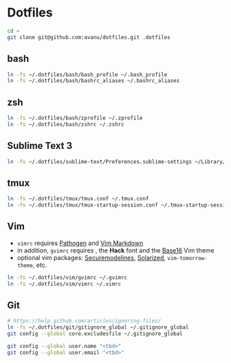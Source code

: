 # Dotfiles

```bash
cd ~
git clone git@github.com:avanu/dotfiles.git .dotfiles
```

## bash
```bash
ln -fs ~/.dotfiles/bash/bash_profile ~/.bash_profile
ln -fs ~/.dotfiles/bash/bashrc_aliases ~/.bashrc_aliases
```

## zsh
```sh
ln -fs ~/.dotfiles/bash/zprofile ~/.zprofile
ln -fs ~/.dotfiles/bash/zshrc ~/.zshrc
```

## Sublime Text 3
```bash
ln -fs ~/.dotfiles/sublime-text/Preferences.sublime-settings ~/Library/Application\ Support/Sublime\ Text\ 3/Packages/User/Preferences.sublime-settings
```

## tmux
```bash
ln -fs ~/.dotfiles/tmux/tmux.conf ~/.tmux.conf
ln -fs ~/.dotfiles/tmux/tmux-startup-session.conf ~/.tmux-startup-session.conf
```

## Vim
- `vimrc` requires [Pathogen](https://github.com/tpope/vim-pathogen) and [Vim Markdown](https://github.com/plasticboy/vim-markdown)
- in addition, `gvimrc` requires , the **Hack** font and the [Base16](https://github.com/chriskempson/base16-vim) Vim theme
- optional vim packages: [Securemodelines](https://github.com/ciaranm/securemodelines), [Solarized](https://github.com/altercation/vim-colors-solarized), `vim-tomorrow-theme`, etc.

```bash
ln -fs ~/.dotfiles/vim/gvimrc ~/.gvimrc
ln -fs ~/.dotfiles/vim/vimrc ~/.vimrc
```

## Git
```bash
# https://help.github.com/articles/ignoring-files/
ln -fs ~/.dotfiles/git/gitignore_global ~/.gitignore_global
git config --global core.excludesfile ~/.gitignore_global

git config --global user.name "<tbd>"
git config --global user.email "<tbd>"
```
